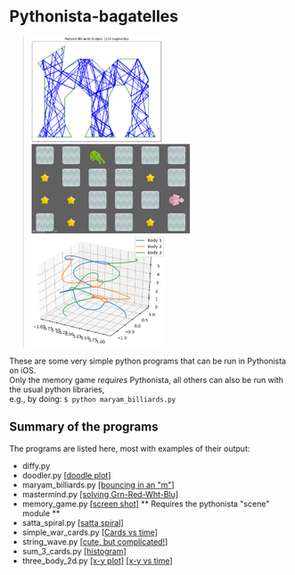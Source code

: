 # Pythonista-bagatelles

<blockquote>  <img src="images/maryam_billiards_mout.png"
	height="190"/>  <img src="images/memory_game_screen.png"
	height="160"/>  <img src="images/three_body_2d_vstime.png"
	height="200"/>  </blockquote>

These are some very simple python programs that can be run in
Pythonista on iOS. <br>
Only the memory game *requires* Pythonista, 
all others can also be run with the usual python libraries,<br>
e.g., by doing: `$ python maryam_billiards.py`

## Summary of the programs

The programs are listed here, most with examples of their output:

* diffy.py
* doodler.py [[doodle plot]](images/doodler_out.png)
* maryam_billiards.py [[bouncing in an "m"]](images/maryam_billiards_mout.png)
* mastermind.py [[solving Grn-Red-Wht-Blu]](images/mastermind_example.jpg)
* memory_game.py [[screen shot]](images/memory_game_screen.png) ** Requires the pythonista "scene" module **
* satta_spiral.py [[satta spiral]](images/satta_spiral_plot.png)
* simple_war_cards.py [[Cards vs time]](images/simple_war_cards_plot.png)
* string_wave.py [[cute, but complicated!]](images/string_wave_waterfall.png)
* sum_3_cards.py [[histogram]](images/sum_3_cards_plot.png)
* three_body_2d.py [[x-y plot]](images/three_body_2d_out.png)  [[x-y vs time]](images/three_body_2d_vstime.png)



